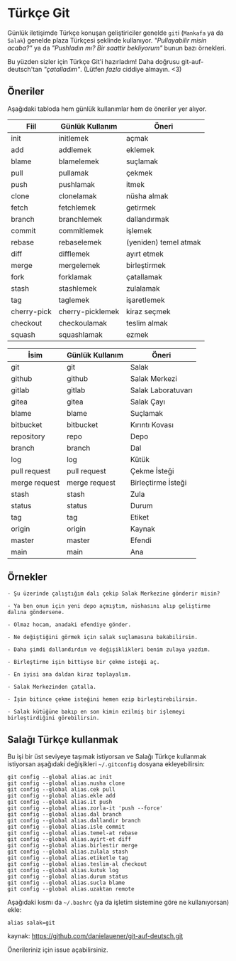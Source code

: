 # Türkçe Git

Günlük iletişimde Türkçe konuşan geliştiriciler genelde `git`i
(`Mankafa` ya da `Salak`) genelde plaza Türkçesi şeklinde kullanıyor.
_"Pullayabilir misin acaba?"_ ya da  _"Pushladın mı? Bir saattir bekliyorum"_ 
bunun bazı örnekleri.

Bu yüzden sizler için Türkçe Git'i hazırladım!
Daha doğrusu git-auf-deutsch'tan _"çatalladım"_.
(Lütfen _fazla_ ciddiye almayın. <3)

## Öneriler

Aşağıdaki tabloda hem günlük kullanımlar hem de öneriler yer alıyor.

| Fiil        | Günlük Kullanım    | Öneri                 |
|-------------|--------------------|-----------------------|
| init        | initlemek          | açmak                 |
| add         | addlemek           | eklemek               |
| blame       | blamelemek         | suçlamak              |
| pull        | pullamak           | çekmek                |
| push        | pushlamak          | itmek                 |
| clone       | clonelamak         | nüsha almak           |
| fetch       | fetchlemek         | getirmek              |
| branch      | branchlemek        | dallandırmak          |
| commit      | commitlemek        | işlemek               |
| rebase      | rebaselemek        | (yeniden) temel atmak |
| diff        | difflemek          | ayırt etmek           |
| merge       | mergelemek         | birleştirmek          |
| fork        | forklamak          | çatallamak            |
| stash       | stashlemek         | zulalamak             |
| tag         | taglemek           | işaretlemek           |
| cherry-pick | cherry-picklemek   | kiraz seçmek          |
| checkout    | checkoulamak       | teslim almak          |
| squash      | squashlamak        | ezmek                 |


| İsim          | Günlük Kullanım    | Öneri                      |
|---------------|--------------------|----------------------------|
| git           | git                | Salak                      |
| github        | github             | Salak Merkezi              |
| gitlab        | gitlab             | Salak Laboratuvarı         |
| gitea         | gitea              | Salak Çayı                 |
| blame         | blame              | Suçlamak                   |
| bitbucket     | bitbucket          | Kırıntı Kovası             |
| repository    | repo               | Depo                       |
| branch        | branch             | Dal                        |
| log           | log                | Kütük                      |
| pull request  | pull request       | Çekme İsteği               |
| merge request | merge request      | Birleçtirme İsteği         |
| stash         | stash              | Zula                       |
| status        | status             | Durum                      |
| tag           | tag                | Etiket                     |
| origin        | origin             | Kaynak                     |
| master        | master             | Efendi                     |
| main          | main               | Ana                        |

## Örnekler

    - Şu üzerinde çalıştığım dalı çekip Salak Merkezine gönderir misin?
    
    - Ya ben onun için yeni depo açmıştım, nüshasını alıp geliştirme dalına göndersene.

    - Olmaz hocam, anadaki efendiye gönder.
    
    - Ne değiştiğini görmek için salak suçlamasına bakabilirsin.

    - Daha şimdi dallandırdım ve değişiklikleri benim zulaya yazdım.

    - Birleştirme işin bittiyse bir çekme isteği aç.
    
    - En iyisi ana daldan kiraz toplayalım.

    - Salak Merkezinden çatalla.
    
    - İşin bitince çekme isteğini hemen ezip birleştirebilirsin.
    
    - Salak kütüğüne bakıp en son kimin ezilmiş bir işlemeyi birleştirdiğini görebilirsin.

## Salağı Türkçe kullanmak

Bu işi bir üst seviyeye taşımak istiyorsan ve Salağı Türkçe kullanmak istiyorsan aşağıdaki değişikleri `~/.gitconfig` dosyana ekleyebilirsin:

    git config --global alias.ac init
    git config --global alias.nusha clone
    git config --global alias.cek pull
    git config --global alias.ekle add
    git config --global alias.it push
    git config --global alias.zorla-it 'push --force'
    git config --global alias.dal branch
    git config --global alias.dallandir branch
    git config --global alias.isle commit
    git config --global alias.temel-at rebase
    git config --global alias.ayirt-et diff
    git config --global alias.birlestir merge
    git config --global alias.zulala stash
    git config --global alias.etiketle tag
    git config --global alias.teslim-al checkout
    git config --global alias.kutuk log
    git config --global alias.durum status
    git config --global alias.sucla blame
    git config --global alias.uzaktan remote


Aşağıdaki kısmı da `~/.bashrc` (ya da işletim sistemine göre ne kullanıyorsan) ekle:

    alias salak=git

kaynak: https://github.com/danielauener/git-auf-deutsch.git

Önerileriniz için issue açabilirsiniz.
